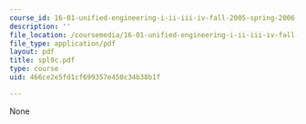 ```yaml
---
course_id: 16-01-unified-engineering-i-ii-iii-iv-fall-2005-spring-2006
description: ''
file_location: /coursemedia/16-01-unified-engineering-i-ii-iii-iv-fall-2005-spring-2006/466ce2e5fd1cf699357e450c34b38b1f_spl9c.pdf
file_type: application/pdf
layout: pdf
title: spl9c.pdf
type: course
uid: 466ce2e5fd1cf699357e450c34b38b1f

---
```

None